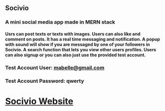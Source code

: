 ## Socivio
### A mini social media app made in MERN stack

#### Usrs can post texts or texts with images. Users can also like and comment on posts. It has a real time messaging and notification. A popup with sound will show if you are messaged by one of your followers in Socivio. A search function that lets you view other users profiles. Users can also signup or you can also just use the provided test account.

### Test Account User: mabelle@gmail.com
### Test Account Password: qwerty

# [Socivio Website](https://socivio.herokuapp.com/login)
